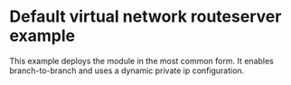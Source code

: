 # Default virtual network routeserver example

This example deploys the module in the most common form.  It enables branch-to-branch and uses a dynamic private ip configuration.

